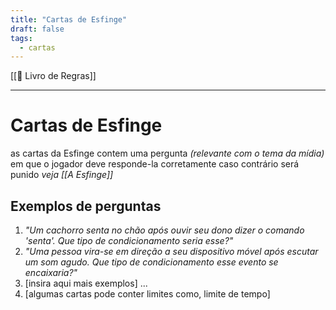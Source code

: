```yaml
---
title: "Cartas de Esfinge"
draft: false
tags:
  - cartas
---
```

[[📖 Livro de Regras]]

---

# Cartas de Esfinge

as cartas da Esfinge contem uma pergunta _(relevante com o tema da mídia)_ em que o jogador deve responde-la corretamente caso contrário será punido _veja [[A Esfinge]]_


## Exemplos de perguntas

1. _"Um cachorro senta no chão após ouvir seu dono dizer o comando 'senta'. Que tipo de condicionamento seria esse?"_
2. _"Uma pessoa vira-se em direção a seu dispositivo móvel após escutar um som agudo. Que tipo de condicionamento esse evento se encaixaria?"_
3. \[insira aqui mais exemplos] ...
4. \[algumas cartas pode conter limites como, limite de tempo]
